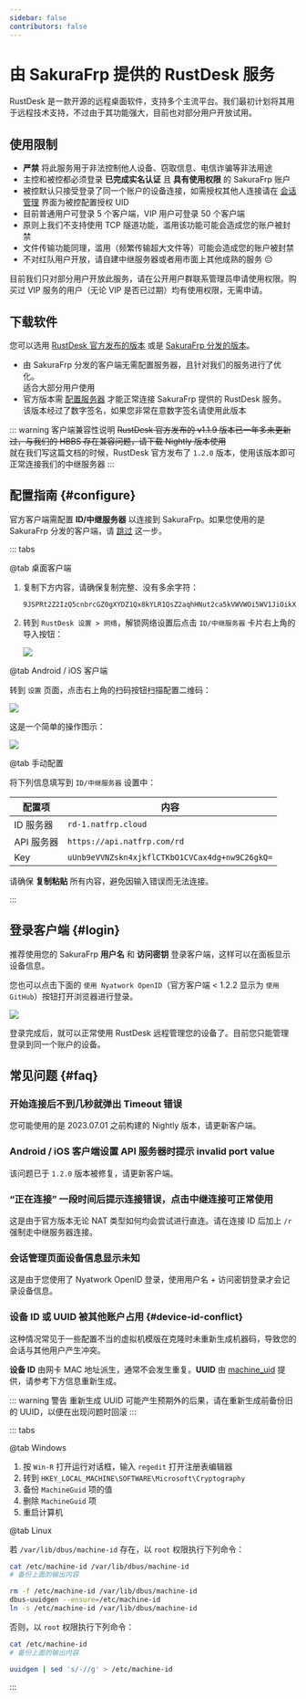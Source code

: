 ```yaml
---
sidebar: false
contributors: false
---
```


# 由 SakuraFrp 提供的 RustDesk 服务

RustDesk 是一款开源的远程桌面软件，支持多个主流平台。我们最初计划将其用于远程技术支持，不过由于其功能强大，目前也对部分用户开放试用。

## 使用限制

- **严禁** 将此服务用于非法控制他人设备、窃取信息、电信诈骗等非法用途
- 主控和被控都必须登录 **已完成实名认证** 且 **具有使用权限** 的 SakuraFrp 账户
- 被控默认只接受登录了同一个账户的设备连接，如需授权其他人连接请在 [会话管理](https://www.natfrp.com/remote/rd_session) 界面为被控配置授权 UID
- 目前普通用户可登录 5 个客户端，VIP 用户可登录 50 个客户端
- 原则上我们不支持使用 TCP 隧道功能，滥用该功能可能会造成您的账户被封禁
- 文件传输功能同理，滥用（频繁传输超大文件等）可能会造成您的账户被封禁
- 不对红队用户开放，请自建中继服务器或者用市面上其他成熟的服务 😔

目前我们只对部分用户开放此服务，请在公开用户群联系管理员申请使用权限。购买过 VIP 服务的用户（无论 VIP 是否已过期）均有使用权限，无需申请。

## 下载软件

您可以选用 [RustDesk 官方发布的版本](https://github.com/rustdesk/rustdesk/releases/latest) 或是 [SakuraFrp 分发的版本](https://github.com/natfrp/rustdesk/releases/latest)。

- 由 SakuraFrp 分发的客户端无需配置服务器，且针对我们的服务进行了优化。  
  适合大部分用户使用
- 官方版本需 [配置服务器](#configure) 才能正常连接 SakuraFrp 提供的 RustDesk 服务。  
  该版本经过了数字签名，如果您非常在意数字签名请使用此版本

::: warning 客户端兼容性说明
~~RustDesk 官方发布的 v1.1.9 版本已一年多未更新过，与我们的 HBBS 存在兼容问题，请下载 Nightly 版本使用~~  
就在我们写这篇文档的时候，RustDesk 官方发布了 `1.2.0` 版本，使用该版本即可正常连接我们的中继服务器
:::

## 配置指南 {#configure}

官方客户端需配置 **ID/中继服务器** 以连接到 SakuraFrp。如果您使用的是 SakuraFrp 分发的客户端，请 [跳过](#login) 这一步。

::: tabs

@tab 桌面客户端

1. 复制下方内容，请确保复制完整、没有多余字符：
  
   ```base64
   9JSPRt2Z2IzQ5cnbrcGZ0gXYDZ1Qx8kYLR1QsZ2aqhHNut2ca5kVWVWOi5WV1JiOikXZrJCLiQmcv02bj5CcyZGdh5mLpBXYv8iOzBHd0hmI6ISawFmIsIiI6ISehxWZyJCLiQWdvx2YuAncmRXYu5SMtQmciojI0N3boJye
   ```

1. 转到 `RustDesk 设置 > 网络`，解锁网络设置后点击 `ID/中继服务器` 卡片右上角的导入按钮：

   ![](./_images/configure-network-desktop.png)

@tab Android / iOS 客户端

转到 `设置` 页面，点击右上角的扫码按钮扫描配置二维码：

![](./_images/config-qr.png)

这是一个简单的操作图示：

![](./_images/configure-network-android.png)

@tab 手动配置

将下列信息填写到 `ID/中继服务器` 设置中：

| 配置项 | 内容 |
| --- | --- |
| ID 服务器 | `rd-1.natfrp.cloud` |
| API 服务器 | `https://api.natfrp.com/rd` |
| Key | `uUnb9eVVNZskn4xjkflCTKbO1CVCax4dg+nw9C26gkQ=` |

请确保 **复制粘贴** 所有内容，避免因输入错误而无法连接。

:::

## 登录客户端 {#login}

推荐使用您的 SakuraFrp **用户名** 和 **访问密钥** 登录客户端，这样可以在面板显示设备信息。

您也可以点击下面的 `使用 Nyatwork OpenID`（官方客户端 < 1.2.2 显示为 `使用 GitHub`）按钮打开浏览器进行登录。

![](./_images/login.png)

登录完成后，就可以正常使用 RustDesk 远程管理您的设备了。目前您只能管理登录到同一个账户的设备。

## 常见问题 {#faq}

### 开始连接后不到几秒就弹出 Timeout 错误

您可能使用的是 2023.07.01 之前构建的 Nightly 版本，请更新客户端。

### Android / iOS 客户端设置 API 服务器时提示 invalid port value

该问题已于 `1.2.0` 版本被修复，请更新客户端。

### “正在连接” 一段时间后提示连接错误，点击中继连接可正常使用

这是由于官方版本无论 NAT 类型如何均会尝试进行直连。请在连接 ID 后加上 `/r` 强制走中继服务器连接。

### 会话管理页面设备信息显示未知

这是由于您使用了 Nyatwork OpenID 登录，使用用户名 + 访问密钥登录才会记录设备信息。

### 设备 ID 或 UUID 被其他账户占用 {#device-id-conflict}

这种情况常见于一些配置不当的虚拟机模版在克隆时未重新生成机器码，导致您的会话与其他用户产生冲突。

**设备 ID** 由网卡 MAC 地址派生，通常不会发生重复。**UUID** 由 [machine_uid](https://docs.rs/machine-uid/latest/machine_uid/) 提供，请参考下方信息重新生成。

::: warning 警告
重新生成 UUID 可能产生预期外的后果，请在重新生成前备份旧的 UUID，以便在出现问题时回滚
:::

::: tabs

@tab Windows

1. 按 `Win-R` 打开运行对话框，输入 `regedit` 打开注册表编辑器
1. 转到 `HKEY_LOCAL_MACHINE\SOFTWARE\Microsoft\Cryptography`
1. 备份 `MachineGuid` 项的值
1. 删除 `MachineGuid` 项
1. 重启计算机

@tab Linux

若 `/var/lib/dbus/machine-id` 存在，以 `root` 权限执行下列命令：

```bash
cat /etc/machine-id /var/lib/dbus/machine-id
# 备份上面的输出内容

rm -f /etc/machine-id /var/lib/dbus/machine-id
dbus-uuidgen --ensure=/etc/machine-id
ln -s /etc/machine-id /var/lib/dbus/machine-id
```

否则，以 `root` 权限执行下列命令：

```bash
cat /etc/machine-id
# 备份上面的输出内容

uuidgen | sed 's/-//g' > /etc/machine-id
```

:::
